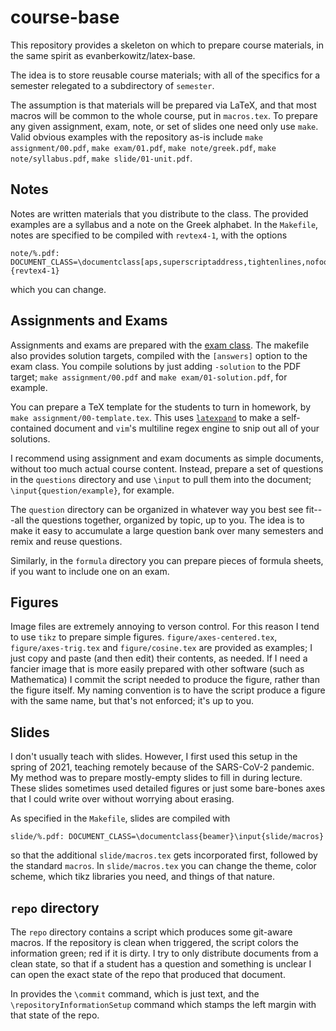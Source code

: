 # course-base

This repository provides a skeleton on which to prepare course materials, in the same spirit as evanberkowitz/latex-base.

The idea is to store reusable course materials; with all of the specifics for a semester relegated to a subdirectory of `semester`.

The assumption is that materials will be prepared via LaTeX, and that most macros will be common to the whole course, put in `macros.tex`.  To prepare any given assignment, exam, note, or set of slides one need only use `make`.  Valid obvious examples with the repository as-is include `make assignment/00.pdf`, `make exam/01.pdf`, `make note/greek.pdf`, `make note/syllabus.pdf`, `make slide/01-unit.pdf`.

## Notes

Notes are written materials that you distribute to the class.  The provided examples are a syllabus and a note on the Greek alphabet.  In the `Makefile`, notes are specified to be compiled with `revtex4-1`, with the options

```
note/%.pdf: DOCUMENT_CLASS=\documentclass[aps,superscriptaddress,tightenlines,nofootinbib,floatfix,longbibliography,notitlepage]{revtex4-1}
```

which you can change.

## Assignments and Exams

Assignments and exams are prepared with the [exam class](http://www-math.mit.edu/~psh/exam/examdoc.pdf).  The makefile also provides solution targets, compiled with the `[answers]` option to the exam class.  You compile solutions by just adding `-solution` to the PDF target; `make assignment/00.pdf` and `make exam/01-solution.pdf`, for example.

You can prepare a TeX template for the students to turn in homework, by `make assignment/00-template.tex`.  This uses [`latexpand`](https://www.ctan.org/pkg/latexpand) to make a self-contained document and `vim`'s multiline regex engine to snip out all of your solutions.

I recommend using assignment and exam documents as simple documents, without too much actual course content.  Instead, prepare a set of questions in the `questions` directory and use `\input` to pull them into the document; `\input{question/example}`, for example.

The `question` directory can be organized in whatever way you best see fit---all the questions together, organized by topic, up to you.
The idea is to make it easy to accumulate a large question bank over many semesters and remix and reuse questions.

Similarly, in the `formula` directory you can prepare pieces of formula sheets, if you want to include one on an exam.

## Figures

Image files are extremely annoying to verson control.  For this reason I tend to use `tikz` to prepare simple figures.  `figure/axes-centered.tex`, `figure/axes-trig.tex` and `figure/cosine.tex` are provided as examples; I just copy and paste (and then edit) their contents, as needed.
If I need a fancier image that is more easily prepared with other software (such as Mathematica) I commit the script needed to produce the figure, rather than the figure itself.  My naming convention is to have the script produce a figure with the same name, but that's not enforced; it's up to you.

## Slides

I don't usually teach with slides.  However, I first used this setup in the spring of 2021, teaching remotely because of the SARS-CoV-2 pandemic.  My method was to prepare mostly-empty slides to fill in during lecture.  These slides sometimes used detailed figures or just some bare-bones axes that I could write over without worrying about erasing.

As specified in the `Makefile`, slides are compiled with 

```
slide/%.pdf: DOCUMENT_CLASS=\documentclass{beamer}\input{slide/macros}
```

so that the additional `slide/macros.tex` gets incorporated first, followed by the standard `macros`.  In `slide/macros.tex` you can change the theme, color scheme, which tikz libraries you need, and things of that nature.

## `repo` directory

The `repo` directory contains a script which produces some git-aware macros.  If the repository is clean when triggered, the script colors the information green; red if it is dirty.  I try to only distribute documents from a clean state, so that if a student has a question and something is unclear I can open the exact state of the repo that produced that document.

In provides the `\commit` command, which is just text, and the `\repositoryInformationSetup` command which stamps the left margin with that state of the repo.
